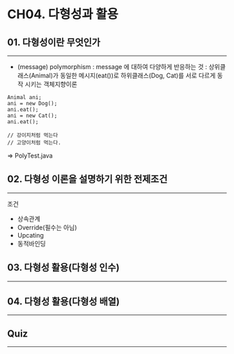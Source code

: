 # CH04. 다형성과 활용
## 01. 다형성이란 무엇인가
---
* (message) polymorphism : message 에 대하여 다양하게 반응하는 것
: 상위클래스(Animal)가 동일한 메시지(eat())로 하위클래스(Dog, Cat)를 서로 다르게 동작 시키는 객체지향이론
```
Animal ani;
ani = new Dog();
ani.eat();
ani = new Cat();
ani.eat();

// 강이지처럼 먹는다
// 고양이처럼 먹는다.  
```
=> PolyTest.java
## 02. 다형성 이론을 설명하기 위한 전제조건
---
조건
- 상속관계
- Override(필수는 아님)
- Upcating
- 동적바인딩
## 03. 다형성 활용(다형성 인수)
---


## 04. 다형성 활용(다형성 배열)
---


## Quiz
---
